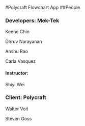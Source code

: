 #Polycraft Flowchart App##People### Developers: Mek-TekKeene Chin Dhruv NarayananAnshu RaoCarla Vasquez#### Instructor:Shiyi Wei### Client: Polycraft Walter VoitSteven Goss